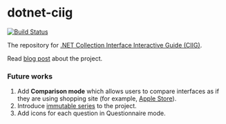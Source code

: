 # dotnet-ciig

[![Build Status](https://travis-ci.org/rvhuang/dotnet-ciig.svg?branch=master)](https://travis-ci.org/rvhuang/dotnet-ciig)

The repository for [.NET Collection Interface Interactive Guide (CIIG)](https://rvhuang.github.io/dotnet-ciig/).

Read [blog post](https://medium.com/@rvh.omni/200bb6c4e264) about the project. 

### Future works

1. Add **Comparison mode** which allows users to compare interfaces as if they are using shopping site (for example, [Apple Store](https://www.apple.com/tw/mac/compare/)).
2. Introduce [immutable series](https://docs.microsoft.com/zh-tw/dotnet/api/system.collections.immutable) to the project.
3. Add icons for each question in Questionnaire mode.
